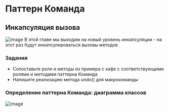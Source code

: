 # Паттерн Команда
## Инкапсуляция вызова
![image](]https://github.com/papavelvoroshilov25/Command/blob/master/images/Command.PNG?raw=true)
В этой главе мы выходим на новый уровень инкапсуляции - на этот раз будут инкапсулироваться вызовы методов
### Задания
* Сопоставьте роли и методы из примера с кафе с соответствующими ролями и методами паттерна Команда
* Напишите реализацию метода undo() для макрокоманды
### Определение паттерна Команда: диаграмма классов
![image](https://github.com/papavelvoroshilov25/Command/blob/master/images/image.jpg?raw=true)
